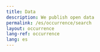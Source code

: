 ```yaml
---
title: Data
description: We publish open data
permalink: /es/occurrence/search
layout: occurrence
lang-ref: occurrence
lang: es
---
```

